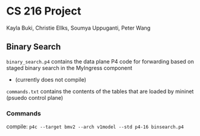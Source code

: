 # CS 216 Project
Kayla Buki, Christie Ellks, Soumya Uppuganti, Peter Wang

## Binary Search
`binary_search.p4` contains the data plane P4 code for forwarding based on staged binary search in the MyIngress component 
- (currently does not compile)

`commands.txt` contains the contents of the tables that are loaded by mininet (psuedo control plane)

### Commands
compile: 
`p4c --target bmv2 --arch v1model --std p4-16 binsearch.p4`
